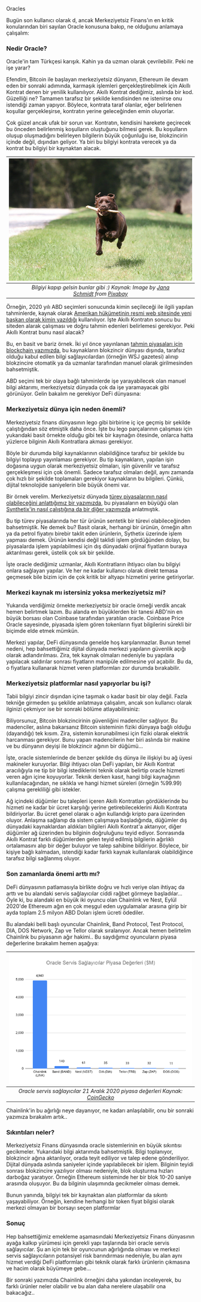Oracles

Bugün son kullanıcı olarak d, ancak Merkeziyetsiz Finans'ın en kritik konularından biri sayılan Oracle konusuna bakıp, ne olduğunu anlamaya çalışalım: 

### Nedir Oracle?
Oracle'in tam Türkçesi karışık. Kahin ya da uzman olarak çevrilebilir. Peki ne işe yarar?

Efendim, Bitcoin ile başlayan merkeziyetsiz dünyanın, Ethereum ile devam eden bir sonraki adımında, karmaşık işlemleri gerçekleştirebilmek için Akıllı Kontrat denen bir yenilik kullanılıyor. Akıllı Kontrat dediğimiz, aslında bir kod. Güzelliği ne? Tamamen tarafsız bir şekilde kendisinden ne istenirse onu istendiği zaman yapıyor. Böylece, kontrata taraf olanlar, eğer belirlenen koşullar gerçekleşirse, kontratın yerine geleceğinden emin oluyorlar. 

Çok güzel ancak ufak bir sorun var. Kontratın, kendisini harekete geçirecek bu önceden belirlenmiş koşulların oluştuğunu bilmesi gerek. Bu koşulların oluşup oluşmadığını belirleyen bilgilerin büyük çoğunluğu ise, blokzincirin içinde değil, dışından geliyor. Ya biri bu bilgiyi kontrata verecek ya da kontrat bu bilgiyi bir kaynaktan alacak. 

| ![labrador](/assets/labrador-5741850_640.jpg)|
|:--:| 
| *Bilgiyi kapıp gelsin bunlar gibi :) Kaynak: Image by [Jana Schmidt](https://pixabay.com/users/jawika-19109282/) from [Pixabay](https://pixabay.com/)*|


Örneğin, 2020 yılı ABD seçimleri sonucunda kimin seçileceği ile ilgili yapılan tahminlerde, kaynak olarak [Amerikan hükümetinin resmi web sitesinde yeni başkan olarak kimin yazıldığı](https://www.usa.gov/presidents#item-37462) kullanılıyor. İşte Akıllı Kontratın sonucu bu siteden alarak çalışması ve doğru tahmin edenleri belirlemesi gerekiyor. Peki Akıllı Kontrat bunu nasıl alacak?

Bu, en basit ve bariz örnek. İki yıl önce yayınlanan [tahmin piyasaları için blockchain yazımızda](/genel/2018/07/13/gelecegi-tahmin-için-blockchain.html), bu kaynakların blokzincir dünyası dışında, tarafsız olduğu kabul edilen bilgi sağlayıcılardan (örneğin WSJ gazetesi) alınıp blokzincire otomatik ya da uzmanlar tarafından manuel olarak girilmesinden bahsetmiştik. 

ABD seçimi tek bir olaya bağlı tahminlerde işe yarayabilecek olan manuel bilgi aktarımı, merkeziyetsiz dünyada çok da işe yaramayacak gibi görünüyor. Gelin bakalım ne gerekiyor DeFi dünyasına: 

### Merkeziyetsiz dünya için neden önemli?

Merkeziyetsiz finans dünyasının lego gibi birbirine iç içe geçmiş bir şekilde çalıştığından söz etmiştik daha önce. İşte bu lego parçalarının çalışması için yukarıdaki basit örnekte olduğu gibi tek bir kaynağın ötesinde, onlarca hatta yüzlerce bilginin Akıllı Kontratlara akması gerekiyor. 

Böyle bir durumda bilgi kaynaklarının olabildiğince tarafsız bir şekilde bu bilgiyi toplayıp yayınlaması gerekiyor. Bu tip kaynakların, yapılan işin doğasına uygun olarak merkeziyetsiz olmaları, işin güvenilir ve tarafsız gerçekleşmesi için çok önemli. Sadece tarafsız olmaları değil, aynı zamanda çok hızlı bir şekilde toplamaları gerekiyor kaynakların bu bilgileri. Çünkü, dijital teknolojide saniyelerin bile büyük önemi var. 

Bir örnek verelim. Merkeziyetsiz dünyada [türev piyasalarının nasıl olabileceğini anlattığımız bir yazımızda](/genel/2020/08/20/defi-turev-piyasalari-nasil-oluyor.html), bu piyasaların en büyüğü olan [Synthetix'in nasıl çalıştığına da bir diğer yazımızda](/genel/2020/08/28/Defi-turev-piyasasi-synthetix-nasil-calisiyor.html) anlatmıştık.  

Bu tip türev piyasalarında her tür ürünün sentetik bir türevi olabileceğinden bahsetmiştik. Ne demek bu? Basit olarak, herhangi bir ürünün, örneğin altın ya da petrol fiyatını birebir taklit eden ürünlerin, Sythetix üzerinde işlem yapması demek. Ürünün kendisi değil taklidi işlem gördüğünden dolayı, bu piyasalarda işlem yapılabilmesi için dış dünyadaki orijinal fiyatların buraya aktarılması gerek, üstelik çok sık bir şekilde. 

İşte oracle dediğimiz uzmanlar, Akıllı Kontratların ihtiyacı olan bu bilgiyi onlara sağlayan yapılar.  Ve her ne kadar kullanıcı olarak direkt temasa geçmesek bile bizim için de çok kritik bir altyapı hizmetini yerine getiriyorlar. 

### Merkezi kaynak mı istersiniz yoksa merkeziyetsiz mi?

Yukarıda verdiğimiz örnekte merkeziyetsiz bir oracle örneği verdik ancak hemen belirtmek lazım. Bu alanda en büyüklerden bir tanesi ABD'nin en büyük borsası olan Coinbase tarafından yaratılan oracle. Coinbase Price Oracle sayesinde, piyasada işlem gören tokenların fiyat bilgilerini sürekli bir biçimde elde etmek mümkün. 

Merkezi yapılar, DeFi dünyasında genelde hoş karşılanmazlar. Bunun temel nedeni, hep bahsettiğimiz dijital dünyada merkezi yapıların güvenlik açığı olarak adlandırılması. Zira, tek kaynak olmaları nedeniyle bu yapılara yapılacak saldırılar sonrası fiyatların manipüle edilmesine yol açabilir. Bu da, o fiyatlara kullanarak hizmet veren platformları zor durumda bırakabilir. 

### Merkeziyetsiz platformlar nasıl yapıyorlar bu işi?

Tabii bilgiyi zincir dışından içine taşımak o kadar basit bir olay değil. Fazla tekniğe girmeden şu şekilde anlatmaya çalışalım, ancak son kullanıcı olarak ilginizi çekmiyor ise bir sonraki bölüme atlayabilirsiniz: 

Biliyorsunuz, Bitcoin blokzincirinin güvenliğini madenciler sağlıyor. Bu madenciler, aslına bakarsanız Bitcoin sisteminin fiziki dünyaya bağlı olduğu (dayandığı) tek kısım. Zira, sistemin korunabilmesi için fiziki olarak elektrik harcanması gerekiyor. Bunu yapan madencilerin her biri aslında bir makine ve bu dünyanın deyişi ile blokzincir ağının bir düğümü... 

İşte, oracle sistemlerinde de benzer şekilde dış dünya ile ilişkiyi bu ağ üyesi makineler kuruyorlar. Bilgi ihtiyacı olan DeFi yapıları, bir Akıllı Kontrat aracılığıyla ne tip bir bilgi istediklerini teknik olarak belirtip oracle hizmeti veren ağın içine koyuyorlar. Teknik derken kasıt, hangi bilgi kaynağının kullanılacağından, ne sıklıkla ve hangi hizmet süreleri (örneğin %99.99)  çalışma gerekliliği gibi istekler. 

Ağ içindeki düğümler bu talepleri içeren Akıllı Kontratları gördüklerinde bu hizmeti ne kadar bir ücret karşılığı yerine getirebileceklerini Akıllı Kontrata bildiriyorlar. Bu ücret genel olarak o ağın kullandığı kripto para üzerinden oluyor. Anlaşma sağlanıp da sistem çalışmaya başladığında, düğümler dış dünyadaki kaynaklardan aldıkları bilgileri Akıllı Kontrat'a aktarıyor, diğer düğümler ağ üzerinden bu bilginin doğruluğunu teyid ediyor. Sonrasında Akıllı Kontrat farklı düğümlerden gelen teyid edilmiş bilgilerin ağırlıklı ortalamasını alıp bir değer buluyor ve talep sahibine bildiriyor. Böylece, bir kişiye bağlı kalmadan, istendiği kadar farklı kaynak kullanılarak olabildiğince tarafsız bilgi sağlanmış oluyor. 

### Son zamanlarda önemi arttı mı?

DeFi dünyasının patlamasıyla birlikte doğru ve hızlı veriye olan ihtiyaç da arttı ve bu alandaki servis sağlayıcılar ciddi rağbet görmeye başladılar... Öyle ki, bu alandaki en büyük iki oyuncu olan Chainlink ve Nest, Eylül 2020'de Ethereum ağın en çok meşgul eden uygulamalar arasına girip bir ayda toplam 2.5 milyon ABD Doları işlem ücreti ödediler. 

Bu alandaki belli başlı oyuncular Chainlink, Band Protocol, Test Protocol, DIA, DOS Network, Zap ve Tellor olarak sıralanıyor. Ancak hemen belirtelim Chainlink bu piyasanın ağır hakimi.. Bu saydığımız oyuncuların piyasa değerlerine bırakalım hemen aşağıya: 

| ![Oracle_servis_saglayicilar](/assets/Oracle_Servis_Saglayicilar.png)|
|:--:| 
| *Oracle servis sağlayıcılar 21 Aralık 2020 piyasa değerleri Kaynak: [CoinGecko](https://www.coingecko.com/en)*|

Chainlink'in bu ağırlığı neye dayanıyor, ne kadarı anlaşılabilir, onu bir sonraki yazımıza bırakalım artık.. 

### Sıkıntıları neler?
Merkeziyetsiz Finans dünyasında oracle sistemlerinin en büyük sıkıntısı gecikmeler. Yukarıdaki bilgi aktarımda bahsetmiştik. Bilgi toplanıyor, blokzincir ağına aktarılıyor, orada teyit ediliyor ve talep edene gönderiliyor. Dijital dünyada aslında saniyeler içinde yapılabilecek bir işlem. Bilginin teyidi sonrası blokzincire yazılıyor olması nedeniyle, blok oluşturma hızları darboğaz yaratıyor. Örneğin Ethereum sisteminde her bir blok 10-20 saniye arasında oluşuyor. Bu da bilginin ulaşımında gecikmeler olması demek. 

Bunun yanında, bilgiyi tek bir kaynaktan alan platformlar da sıkıntı yaşayabiliyor. Örneğin, kendine herhangi bir token fiyat bilgisi olarak merkezi olmayan bir borsayı seçen platformlar

### Sonuç
Hep bahsettiğimiz emekleme aşamasındaki Merkeziyetsiz Finans dünyasının ayağa kalkıp yürümesi için gerekli yapı taşlarında biri oracle servis sağlayıcılar. Şu an için tek bir oyuncunun ağırlığında olması ve merkezi servis sağlayıcıların potansiyel risk barındırması nedeniyle, bu alan aynı hizmet verdiği DeFi platformları gibi teknik olarak farklı ürünlerin çıkmasına ve hacim olarak büyümeye gebe... 

Bir sonraki yazımızda Chainlink örneğini daha yakından inceleyerek, bu farklı ürünler neler olabilir ve bu alan daha nerelere ulaşabilir ona bakacağız.. 
